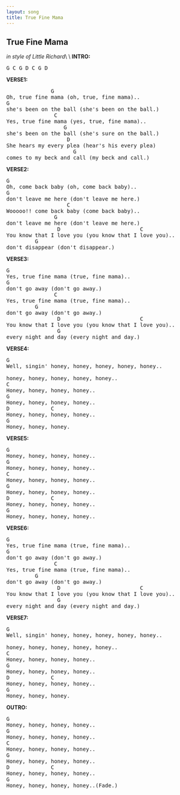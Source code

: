 ```yaml
---
layout: song
title: True Fine Mama
---
```

## True Fine Mama
*in style of Little Richard*\\
\\
**INTRO:**
<pre>
G C G D C G D
</pre>

**VERSE1:**
<pre>
              G
Oh, true fine mama (oh, true, fine mama)..
G
she's been on the ball (she's been on the ball.)
               C
Yes, true fine mama (yes, true, fine mama)..
                  G
she's been on the ball (she's sure on the ball.)
                   D
She hears my every plea (hear's his every plea)
                     G
comes to my beck and call (my beck and call.)
</pre>
**VERSE2:**
<pre>
G
Oh, come back baby (oh, come back baby)..
G
don't leave me here (don't leave me here.)
                   C
Wooooo!! come back baby (come back baby).. 
               G
don't leave me here (don't leave me here.)
                D                         C
You know that I love you (you know that I love you).. 
         G
don't disappear (don't disappear.)
</pre>
**VERSE3:**
<pre>
G
Yes, true fine mama (true, fine mama)..
G
don't go away (don't go away.)
               C
Yes, true fine mama (true, fine mama)..
         G
don't go away (don't go away.)
                D                         C
You know that I love you (you know that I love you)..
                G
every night and day (every night and day.)
</pre>
**VERSE4:**
<pre>
G
Well, singin' honey, honey, honey, honey, honey..
 
honey, honey, honey, honey, honey..
C
Honey, honey, honey, honey..
G
Honey, honey, honey, honey..
D             C
Honey, honey, honey, honey..
G
Honey, honey, honey.
</pre>
**VERSE5:**
<pre>
G
Honey, honey, honey, honey..
G
Honey, honey, honey, honey..
C
Honey, honey, honey, honey..
G
Honey, honey, honey, honey..
D             C
Honey, honey, honey, honey..
G
Honey, honey, honey, honey..
</pre>
**VERSE6:**
<pre>
G
Yes, true fine mama (true, fine mama)..
G
don't go away (don't go away.)
               C
Yes, true fine mama (true, fine mama)..
         G
don't go away (don't go away.)
                D                         C
You know that I love you (you know that I love you)..
                G
every night and day (every night and day.)
</pre>
**VERSE7:**
<pre>
G
Well, singin' honey, honey, honey, honey, honey..

honey, honey, honey, honey, honey..
C
Honey, honey, honey, honey..
G
Honey, honey, honey, honey..
D             C
Honey, honey, honey, honey..
G
Honey, honey, honey.
</pre>
**OUTRO:**
<pre>
G
Honey, honey, honey, honey..
G
Honey, honey, honey, honey..
C
Honey, honey, honey, honey..
G
Honey, honey, honey, honey..
D             C
Honey, honey, honey, honey..
G
Honey, honey, honey, honey..(Fade.)
</pre>